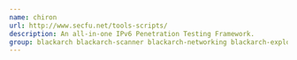 ```yaml
---
name: chiron
url: http://www.secfu.net/tools-scripts/
description: An all-in-one IPv6 Penetration Testing Framework.
group: blackarch blackarch-scanner blackarch-networking blackarch-exploitation blackarch-proxy
---
```

